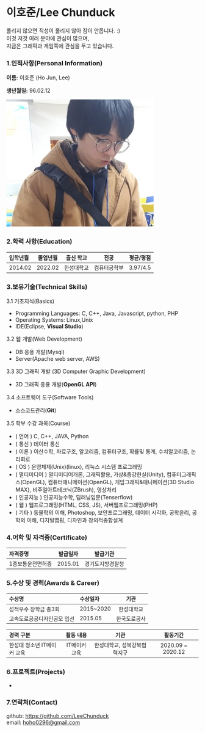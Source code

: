 # 이호준/Lee Chunduck

풀리지 않으면 직성이 풀리지 않아 잠이 안옵니다. :)  
이것 저것 여러 분야에 관심이 많으며,  
지금은 그래픽과 게임쪽에 관심을 두고 있습니다.

### 1.인적사항(Personal Information)  

  **이름:** 이호준 (Ho Jun, Lee)
  
  **생년월일:** 96.02.12    
  
  ![Image](https://github.com/LeeChunduck/hello-me/blob/main/1542902553727(1).jpg)
  
### 2.학력 사항(Education)  

| 입학년월 | 졸업년월 | 출신 학교 |전공 | 평균/평점 | 
| :---  | :---: | :---: | :---: | :---: |  
| 2014.02 | 2022.02 | 한성대학교   |컴퓨터공학부 | 3.97/4.5 |

### 3.보유기술(Technical Skills)

3.1  기초지식(Basics)  
* Programming Languages: C, C++, Java, Javascript, python, PHP
* Operating Systems: Linux,Unix
* IDE(Eclipse, __Visual Studio__)

3.2 웹 개발(Web Development)  
* DB 응용 개발(Mysql)
* Server(Apache web server, AWS)

3.3 3D 그래픽 개발 (3D Computer Graphic Development)  
* 3D 그래픽 응용 개발(__OpenGL API__)

3.4 소프트웨어 도구(Software Tools)  
* 소스코드관리(__Git__)

3.5 학부 수강 과목(Course)  
* ( 언어 ) C, C++, JAVA, Python
* ( 통신 ) 데이터 통신
* ( 이론 ) 이산수학, 자료구조, 알고리즘, 컴퓨터구조, 확률및 통계, 수치알고리즘, 논리회로
* ( OS ) 운영체제(Unix)(linux), 리눅스 시스템 프로그래밍
* ( 멀티미디어 ) 멀티미디어개론, 그래픽활용, 가상&증강현실(Unity), 컴퓨터그래픽스(OpenGL), 컴퓨터애니메이션(OpenGL), 게임그래픽&애니메이션(3D Studio MAX), 비주얼아트테크닉(ZBrush), 영상처리
* ( 인공지능 ) 인공지능수학, 딥러닝입문(Tenserflow)
* ( 웹 ) 웹프로그래밍(HTML, CSS, JS), 서버웹프로그래밍(PHP)
* ( 기타 ) 동물학의 이해, Photoshop, 보안프로그래밍, 데이터 시각화, 공학윤리, 공학의 이해, 디지털맵핑, 디자인과 창의적종합설계


### 4.어학 및 자격증(Certificate)

| 자격증명 | 발급일자  | 발급기관|
| :---         |     :---:      |     :---:   |  
| 1종보통운전면허증 | 2015.01 | 경기도지방경찰청 | 
 

### 5.수상 및 경력(Awards & Career)

| 수상명 | 수상일자 | 기관 |
| :---         |     :---      |         :---:    |
| 성적우수 장학금 총3회  |2015~2020    | 한성대학교   |
| 고속도로공공디자인공모 입선  |2015.05  | 한국도로공사 |

| 경력 구분 | 활동 내용 | 기관 |활동기간 |
| :---         |     :---:      |        :---:   |    :---:      |
| 한성대 청소년 IT메이커 교육 | IT메이커 교육  | 한성대학교, 성북강북협력지구   |2020.09 ~ 2020.12  |


### 6.프로젝트(Projects)
*

### 7.연락처(Contact)
github: https://github.com/LeeChunduck  
email: hoho0296@gmail.com




